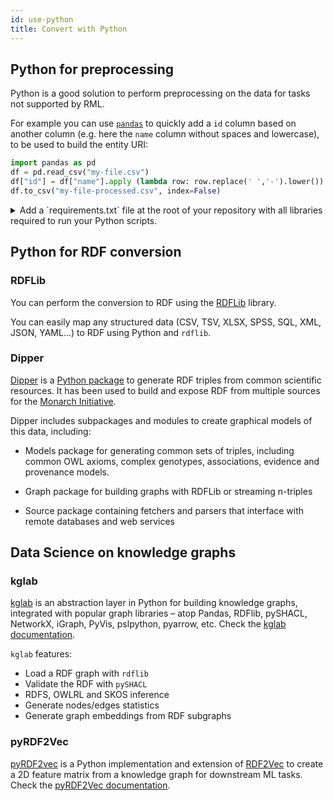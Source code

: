 ```yaml
---
id: use-python
title: Convert with Python
---
```


## Python for preprocessing

Python is a good solution to perform preprocessing on the data for tasks not supported by RML. 

For example you can use [`pandas`](https://pandas.pydata.org/) to quickly add a `id` column based on another column (e.g. here the `name` column without spaces and lowercase), to be used to build the entity URI:

```python
import pandas as pd
df = pd.read_csv("my-file.csv")
df["id"] = df["name"].apply (lambda row: row.replace(' ','-').lower())
df.to_csv("my-file-processed.csv", index=False)
```

<details><summary>Add a `requirements.txt` file at the root of your repository with all libraries required to run your Python scripts.</summary>

Command to install the dependencies:

```bash
pip install -r requirements.txt
```
</details>

## Python for RDF conversion

### RDFLib

You can perform the conversion to RDF using the [RDFLib](https://rdflib.readthedocs.io/en/stable/) library.

You can easily map any structured data (CSV, TSV, XLSX, SPSS, SQL, XML, JSON, YAML...) to RDF using Python and `rdflib`.

### Dipper

[Dipper](https://dipper.readthedocs.io/en/latest/) is a [Python package](https://pypi.org/project/dipper/) to generate RDF triples from common scientific resources. It has been used to build and expose RDF from multiple sources for the [Monarch Initiative](https://monarchinitiative.org).

Dipper includes subpackages and modules to create graphical models of this data, including:

- Models package for generating common sets of triples, including  common OWL axioms, complex genotypes, associations, evidence and  provenance models.
- Graph package for building graphs with RDFLib or streaming n-triples

- Source package containing fetchers and parsers that interface with remote databases and web services

## Data Science on knowledge graphs

### kglab

[kglab](https://github.com/DerwenAI/kglab) is an abstraction layer in Python for building knowledge graphs, integrated with popular graph libraries – atop Pandas, RDFlib, pySHACL, NetworkX,  iGraph, PyVis, pslpython, pyarrow, etc. Check the [kglab documentation](https://derwen.ai/docs/kgl/).

`kglab` features:

* Load a RDF graph with `rdflib`
* Validate the RDF with `pySHACL` 
* RDFS, OWLRL and SKOS inference
* Generate nodes/edges statistics
* Generate graph embeddings from RDF subgraphs

### pyRDF2Vec

[pyRDF2vec](https://github.com/IBCNServices/pyRDF2Vec) is a Python implementation and extension of [RDF2Vec](http://rdf2vec.org/) to create a 2D feature matrix from a knowledge graph for downstream ML tasks. Check the [pyRDF2Vec documentation](https://pyrdf2vec.readthedocs.io/en/latest/).

